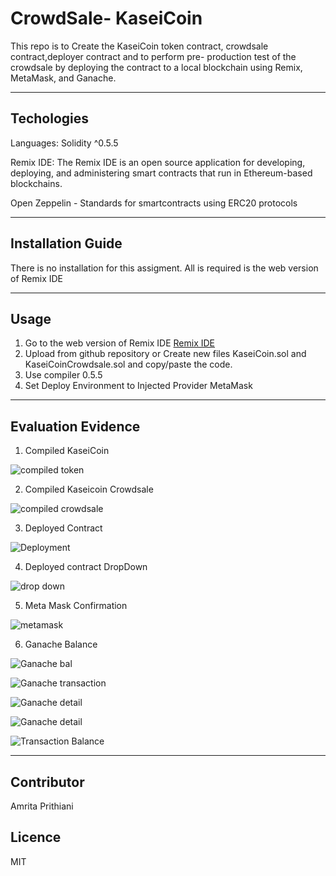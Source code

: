 # CrowdSale- KaseiCoin

This repo is to Create the KaseiCoin token contract, crowdsale contract,deployer contract and to perform pre- production test of the crowdsale by deploying the contract to a local blockchain using Remix, MetaMask, and Ganache.

----

## Techologies

Languages: Solidity ^0.5.5

Remix IDE: The Remix IDE is an open source application for developing, deploying, and administering smart contracts that run in Ethereum-based blockchains.

Open Zeppelin - Standards for smartcontracts using ERC20 protocols

----

## Installation Guide

There is no installation for this assigment. All is required is the web version of Remix IDE

-----

## Usage

1. Go to the web version of Remix IDE [Remix IDE](https://remix.ethereum.org/)
2. Upload from github repository or Create new files KaseiCoin.sol and KaseiCoinCrowdsale.sol and copy/paste the code.
3. Use compiler 0.5.5
4. Set Deploy Environment to Injected Provider MetaMask

----

## Evaluation Evidence

1. Compiled KaseiCoin

![compiled token](/Images/compiled_kaseiCion.png)

2. Compiled Kaseicoin Crowdsale

![compiled crowdsale](/Images/crowdsale_complied.png)

3. Deployed Contract

![Deployment](/Images/Deployed_Contract.png)

4. Deployed contract DropDown

![drop down](/Images/Deployed_Contract_dropdown.png)

5. Meta Mask Confirmation

![metamask](/Images/metamask_confirmation.png)

6. Ganache Balance

![Ganache bal](/Images/Ganache_balance.png)

![Ganache transaction](/Images/Ganache_transaction.png)

![Ganache detail](/Images/contract_creation.png)

![Ganache detail](/Images/Transaction_detail.png)

![Transaction Balance](/Images/Transaction_balance.png)

----

## Contributor

Amrita Prithiani

## Licence

MIT
